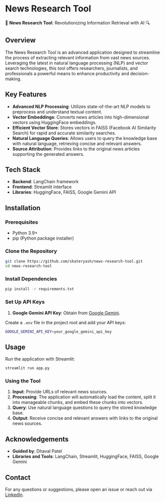 # News Research Tool

🚀 **News Research Tool**: Revolutionizing Information Retrieval with AI 🔍

## Overview
The News Research Tool is an advanced application designed to streamline the process of extracting relevant information from vast news sources. Leveraging the latest in natural language processing (NLP) and vector search technologies, this tool offers researchers, journalists, and professionals a powerful means to enhance productivity and decision-making.

## Key Features
- **Advanced NLP Processing**: Utilizes state-of-the-art NLP models to preprocess and understand textual content.
- **Vector Embeddings**: Converts news articles into high-dimensional vectors using HuggingFace embeddings.
- **Efficient Vector Store**: Stores vectors in FAISS (Facebook AI Similarity Search) for rapid and accurate similarity searches.
- **Natural Language Queries**: Allows users to query the knowledge base with natural language, retrieving concise and relevant answers.
- **Source Attribution**: Provides links to the original news articles supporting the generated answers.

## Tech Stack
- **Backend**: LangChain framework
- **Frontend**: Streamlit interface
- **Libraries**: HuggingFace, FAISS, Google Gemini API

## Installation

### Prerequisites
- Python 3.9+
- pip (Python package installer)

### Clone the Repository
```bash
git clone https://github.com/skateryash/news-research-tool.git
cd news-research-tool
```

### Install Dependencies
```bash
pip install -r requirements.txt
```

### Set Up API Keys
1. **Google Gemini API Key**: Obtain from [Google Gemini](https://makersuite.google.com/app/apikey).

Create a `.env` file in the project root and add your API keys:
```bash
GOOGLE_GEMINI_API_KEY=your_google_gemini_api_key
```

## Usage
Run the application with Streamlit:
```bash
streamlit run app.py
```

### Using the Tool
1. **Input**: Provide URLs of relevant news sources.
2. **Processing**: The application will automatically load the content, split it into manageable chunks, and embed these chunks into vectors.
3. **Query**: Use natural language questions to query the stored knowledge base.
4. **Output**: Receive concise and relevant answers with links to the original news sources.


## Acknowledgements
- **Guided by**: Dhaval Patel
- **Libraries and Tools**: LangChain, Streamlit, HuggingFace, FAISS, Google Gemini

## Contact
For any questions or suggestions, please open an issue or reach out via [LinkedIn]([https://www.](https://www.linkedin.com/in/yashgchaudhary/)).
